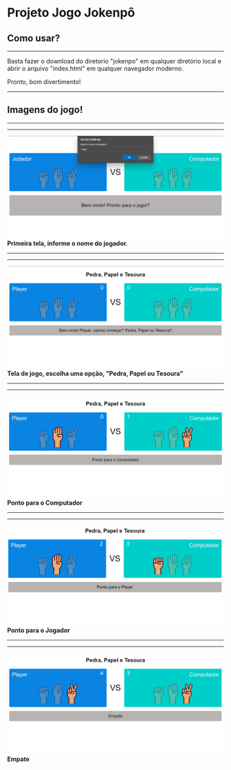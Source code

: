 # Projeto Jogo Jokenpô

## Como usar? 

---
Basta fazer o download do diretorio "jokenpo" em qualquer diretório local e abrir o arquivo "index.html" em qualquer navegador moderno. 

Pronto, bom divertimento!

---
## Imagens do jogo!
---
---
![Nome do jogador](./images/NomeJogador.png)
**Primeira tela, informe o nome do jogador.**

---
---
![Opções de jogadas](./images/Opcoes.png)
**Tela de jogo, escolha uma opção, "Pedra, Papel ou Tesoura"**

---
---
![Ponto Computador](./images/PontoComputador.png)
**Ponto para o Computador**

---
---
![Ponto Jogador](./images/PontoPlayer.png)
**Ponto para o Jogador**

---
---
![Empate](./images/Empate.png)
**Empate**
